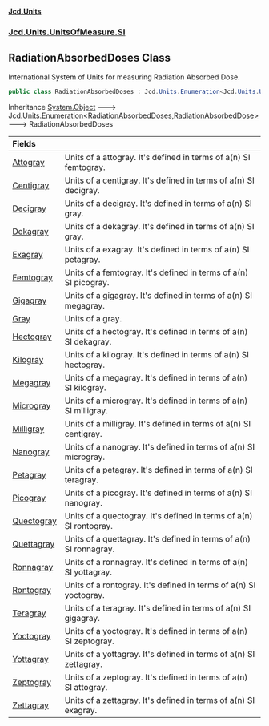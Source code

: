 #### [Jcd.Units](index.md 'index')
### [Jcd.Units.UnitsOfMeasure.SI](Jcd.Units.UnitsOfMeasure.SI.md 'Jcd.Units.UnitsOfMeasure.SI')

## RadiationAbsorbedDoses Class

International System of Units for measuring Radiation Absorbed Dose.

```csharp
public class RadiationAbsorbedDoses : Jcd.Units.Enumeration<Jcd.Units.UnitsOfMeasure.SI.RadiationAbsorbedDoses, Jcd.Units.UnitTypes.RadiationAbsorbedDose>
```

Inheritance [System.Object](https://docs.microsoft.com/en-us/dotnet/api/System.Object 'System.Object') &#129106; [Jcd.Units.Enumeration&lt;](Jcd.Units.Enumeration_TEnumeration,T_.md 'Jcd.Units.Enumeration<TEnumeration,T>')[RadiationAbsorbedDoses](Jcd.Units.UnitsOfMeasure.SI.RadiationAbsorbedDoses.md 'Jcd.Units.UnitsOfMeasure.SI.RadiationAbsorbedDoses')[,](Jcd.Units.Enumeration_TEnumeration,T_.md 'Jcd.Units.Enumeration<TEnumeration,T>')[RadiationAbsorbedDose](Jcd.Units.UnitTypes.RadiationAbsorbedDose.md 'Jcd.Units.UnitTypes.RadiationAbsorbedDose')[&gt;](Jcd.Units.Enumeration_TEnumeration,T_.md 'Jcd.Units.Enumeration<TEnumeration,T>') &#129106; RadiationAbsorbedDoses

| Fields | |
| :--- | :--- |
| [Attogray](Jcd.Units.UnitsOfMeasure.SI.RadiationAbsorbedDoses.Attogray.md 'Jcd.Units.UnitsOfMeasure.SI.RadiationAbsorbedDoses.Attogray') | Units of a attogray. It's defined in terms of a(n) SI femtogray. |
| [Centigray](Jcd.Units.UnitsOfMeasure.SI.RadiationAbsorbedDoses.Centigray.md 'Jcd.Units.UnitsOfMeasure.SI.RadiationAbsorbedDoses.Centigray') | Units of a centigray. It's defined in terms of a(n) SI decigray. |
| [Decigray](Jcd.Units.UnitsOfMeasure.SI.RadiationAbsorbedDoses.Decigray.md 'Jcd.Units.UnitsOfMeasure.SI.RadiationAbsorbedDoses.Decigray') | Units of a decigray. It's defined in terms of a(n) SI gray. |
| [Dekagray](Jcd.Units.UnitsOfMeasure.SI.RadiationAbsorbedDoses.Dekagray.md 'Jcd.Units.UnitsOfMeasure.SI.RadiationAbsorbedDoses.Dekagray') | Units of a dekagray. It's defined in terms of a(n) SI gray. |
| [Exagray](Jcd.Units.UnitsOfMeasure.SI.RadiationAbsorbedDoses.Exagray.md 'Jcd.Units.UnitsOfMeasure.SI.RadiationAbsorbedDoses.Exagray') | Units of a exagray. It's defined in terms of a(n) SI petagray. |
| [Femtogray](Jcd.Units.UnitsOfMeasure.SI.RadiationAbsorbedDoses.Femtogray.md 'Jcd.Units.UnitsOfMeasure.SI.RadiationAbsorbedDoses.Femtogray') | Units of a femtogray. It's defined in terms of a(n) SI picogray. |
| [Gigagray](Jcd.Units.UnitsOfMeasure.SI.RadiationAbsorbedDoses.Gigagray.md 'Jcd.Units.UnitsOfMeasure.SI.RadiationAbsorbedDoses.Gigagray') | Units of a gigagray. It's defined in terms of a(n) SI megagray. |
| [Gray](Jcd.Units.UnitsOfMeasure.SI.RadiationAbsorbedDoses.Gray.md 'Jcd.Units.UnitsOfMeasure.SI.RadiationAbsorbedDoses.Gray') | Units of a gray. |
| [Hectogray](Jcd.Units.UnitsOfMeasure.SI.RadiationAbsorbedDoses.Hectogray.md 'Jcd.Units.UnitsOfMeasure.SI.RadiationAbsorbedDoses.Hectogray') | Units of a hectogray. It's defined in terms of a(n) SI dekagray. |
| [Kilogray](Jcd.Units.UnitsOfMeasure.SI.RadiationAbsorbedDoses.Kilogray.md 'Jcd.Units.UnitsOfMeasure.SI.RadiationAbsorbedDoses.Kilogray') | Units of a kilogray. It's defined in terms of a(n) SI hectogray. |
| [Megagray](Jcd.Units.UnitsOfMeasure.SI.RadiationAbsorbedDoses.Megagray.md 'Jcd.Units.UnitsOfMeasure.SI.RadiationAbsorbedDoses.Megagray') | Units of a megagray. It's defined in terms of a(n) SI kilogray. |
| [Microgray](Jcd.Units.UnitsOfMeasure.SI.RadiationAbsorbedDoses.Microgray.md 'Jcd.Units.UnitsOfMeasure.SI.RadiationAbsorbedDoses.Microgray') | Units of a microgray. It's defined in terms of a(n) SI milligray. |
| [Milligray](Jcd.Units.UnitsOfMeasure.SI.RadiationAbsorbedDoses.Milligray.md 'Jcd.Units.UnitsOfMeasure.SI.RadiationAbsorbedDoses.Milligray') | Units of a milligray. It's defined in terms of a(n) SI centigray. |
| [Nanogray](Jcd.Units.UnitsOfMeasure.SI.RadiationAbsorbedDoses.Nanogray.md 'Jcd.Units.UnitsOfMeasure.SI.RadiationAbsorbedDoses.Nanogray') | Units of a nanogray. It's defined in terms of a(n) SI microgray. |
| [Petagray](Jcd.Units.UnitsOfMeasure.SI.RadiationAbsorbedDoses.Petagray.md 'Jcd.Units.UnitsOfMeasure.SI.RadiationAbsorbedDoses.Petagray') | Units of a petagray. It's defined in terms of a(n) SI teragray. |
| [Picogray](Jcd.Units.UnitsOfMeasure.SI.RadiationAbsorbedDoses.Picogray.md 'Jcd.Units.UnitsOfMeasure.SI.RadiationAbsorbedDoses.Picogray') | Units of a picogray. It's defined in terms of a(n) SI nanogray. |
| [Quectogray](Jcd.Units.UnitsOfMeasure.SI.RadiationAbsorbedDoses.Quectogray.md 'Jcd.Units.UnitsOfMeasure.SI.RadiationAbsorbedDoses.Quectogray') | Units of a quectogray. It's defined in terms of a(n) SI rontogray. |
| [Quettagray](Jcd.Units.UnitsOfMeasure.SI.RadiationAbsorbedDoses.Quettagray.md 'Jcd.Units.UnitsOfMeasure.SI.RadiationAbsorbedDoses.Quettagray') | Units of a quettagray. It's defined in terms of a(n) SI ronnagray. |
| [Ronnagray](Jcd.Units.UnitsOfMeasure.SI.RadiationAbsorbedDoses.Ronnagray.md 'Jcd.Units.UnitsOfMeasure.SI.RadiationAbsorbedDoses.Ronnagray') | Units of a ronnagray. It's defined in terms of a(n) SI yottagray. |
| [Rontogray](Jcd.Units.UnitsOfMeasure.SI.RadiationAbsorbedDoses.Rontogray.md 'Jcd.Units.UnitsOfMeasure.SI.RadiationAbsorbedDoses.Rontogray') | Units of a rontogray. It's defined in terms of a(n) SI yoctogray. |
| [Teragray](Jcd.Units.UnitsOfMeasure.SI.RadiationAbsorbedDoses.Teragray.md 'Jcd.Units.UnitsOfMeasure.SI.RadiationAbsorbedDoses.Teragray') | Units of a teragray. It's defined in terms of a(n) SI gigagray. |
| [Yoctogray](Jcd.Units.UnitsOfMeasure.SI.RadiationAbsorbedDoses.Yoctogray.md 'Jcd.Units.UnitsOfMeasure.SI.RadiationAbsorbedDoses.Yoctogray') | Units of a yoctogray. It's defined in terms of a(n) SI zeptogray. |
| [Yottagray](Jcd.Units.UnitsOfMeasure.SI.RadiationAbsorbedDoses.Yottagray.md 'Jcd.Units.UnitsOfMeasure.SI.RadiationAbsorbedDoses.Yottagray') | Units of a yottagray. It's defined in terms of a(n) SI zettagray. |
| [Zeptogray](Jcd.Units.UnitsOfMeasure.SI.RadiationAbsorbedDoses.Zeptogray.md 'Jcd.Units.UnitsOfMeasure.SI.RadiationAbsorbedDoses.Zeptogray') | Units of a zeptogray. It's defined in terms of a(n) SI attogray. |
| [Zettagray](Jcd.Units.UnitsOfMeasure.SI.RadiationAbsorbedDoses.Zettagray.md 'Jcd.Units.UnitsOfMeasure.SI.RadiationAbsorbedDoses.Zettagray') | Units of a zettagray. It's defined in terms of a(n) SI exagray. |
